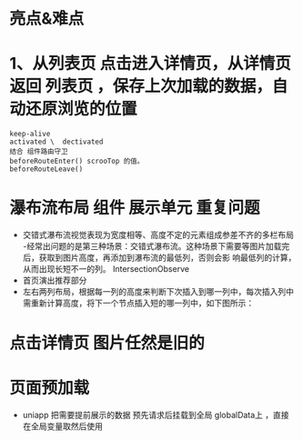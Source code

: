 # 亮点&难点

# 1、从列表页 点击进入详情页，从详情页 返回 列表页 ，保存上次加载的数据，自动还原浏览的位置
    keep-alive
    activated \  dectivated
    结合 组件路由守卫 
    beforeRouteEnter() scrooTop 的值。
    beforeRouteLeave()



# 瀑布流布局 组件 展示单元 重复问题
 - 交错式瀑布流视觉表现为宽度相等、高度不定的元素组成参差不齐的多栏布局
 -经常出问题的是第三种场景：交错式瀑布流。这种场景下需要等图片加载完后，获取到图片高度，再添加到瀑布流的最低列，否则会影    响最低列的计算，从而出现长短不一的列。
 IntersectionObserve
 - 首页演出推荐部分
 - 左右两列布局，根据每一列的高度来判断下次插入到哪一列中，每次插入列中需重新计算高度，将下一个节点插入短的哪一列中，如下图所示：

 # 点击详情页 图片任然是旧的

 # 页面预加载
  - uniapp 把需要提前展示的数据 预先请求后挂载到全局 globalData上 ，直接在全局变量取然后使用
